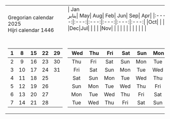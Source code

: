 <table>
<tr><td>
Gregorian calendar 2025 <br>
Hijri calendar 1446

</td><td>
  
<table>
  <colgroup>
  <col style="width: 14.28%;">
  <col style="width: 14.28%;">
  <col style="width: 14.28%;">
  <col style="width: 14.28%;">
  <col style="width: 14.28%;">
  <col style="width: 18.28%;">
  <col style="width: 10.28%;">
</colgroup>
|&nbsp;Jan<br>يناير|&nbsp;May|&nbsp;Aug|&nbsp;Feb|&nbsp;Jun|&nbsp;Sep|&nbsp;Apr|
|:---:|:---:|:---:|:---:|:---:|:---:|:---:|
|Oct|   |   |Mar|   |Dec|Jul|
|   |   |   |Nov|   |   |   |
|   |   |   |   |   |   |   |

</table>

</td></tr>

<tr><td>

|1|8|15|22|29|
|:---:|:---:|:---:|:---:|:---:|
|2|9|16|23|30|
|3|10|17|24|31|
|4|11|18|25|  |
|5|12|19|26|  |
|6|13|20|27|  |
|7|14|21|28|  |

</td><td>

|&nbsp;Wed|&nbsp;Thu|&nbsp;Fri|&nbsp;Sat|&nbsp;Sun|&nbsp;Mon|&nbsp;Tue|
|:---:|:---:|:---:|:---:|:---:|:---:|:---:|
|Thu|Fri|Sat|Sun|Mon|Tue|Wed|
|Fri|Sat|Sun|Mon|Tue|Wed|Thu|
|Sat|Sun|Mon|Tue|Wed|Thu|Fri|
|Sun|Mon|Tue|Wed|Thu|Fri|Sat|
|Mon|Tue|Wed|Thu|Fri|Sat|Sun|
|Tue|Wed|Thu|Fri|Sat|Sun|Mon|

</td></tr> </table>
